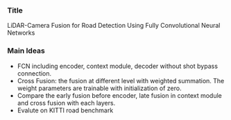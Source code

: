 
### Title
LiDAR-Camera Fusion for Road Detection Using Fully Convolutional Neural Networks

### Main Ideas
* FCN including encoder, context module, decoder without shot bypass connection.
* Cross Fusion: the fusion at different level with weighted summation. The weight parameters are trainable with initialization of zero.
* Compare the early fusion before encoder, late fusion in context module and cross fusion with each layers.
* Evalute on KITTI road benchmark
